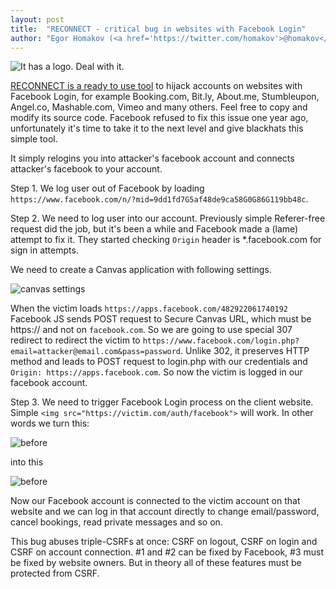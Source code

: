 ```yaml
---
layout: post
title:  "RECONNECT - critical bug in websites with Facebook Login"
author: "Egor Homakov (<a href='https://twitter.com/homakov'>@homakov</a>)"
---
```


![It has a logo. Deal with it.](/img/reconnect.png)

<a href="/reconnect">RECONNECT is a ready to use tool</a> to hijack accounts on websites with Facebook Login, for example Booking.com, Bit.ly, About.me, Stumbleupon, Angel.co, Mashable.com, Vimeo and many others. Feel free to copy and modify its source code. Facebook refused to fix this issue one year ago, unfortunately it's time to take it to the next level and give blackhats this simple tool. 

It simply relogins you into attacker's facebook account and connects attacker's facebook to your account. 

Step 1. We log user out of Facebook by loading `https://www.facebook.com/n/?mid=9dd1fd7G5af48de9ca58G0G86G119bb48c`.

Step 2. We need to log user into our account. Previously simple Referer-free request did the job, but it's been a while and Facebook made a (lame) attempt to fix it. They started checking `Origin` header is *.facebook.com for sign in attempts. 

We need to create a Canvas application with following settings.

![canvas settings](/img/307.png)

When the victim loads `https://apps.facebook.com/482922061740192` Facebook JS sends POST request to Secure Canvas URL, which must be https:// and not on `facebook.com`. So we are going to use special 307 redirect to redirect the victim to `https://www.facebook.com/login.php?email=attacker@email.com&pass=password`. Unlike 302, it preserves HTTP method and leads to POST request to login.php with our credentials and `Origin: https://apps.facebook.com`. So now the victim is logged in our facebook account. 

Step 3. We need to trigger Facebook Login process on the client website. Simple `<img src="https://victim.com/auth/facebook">` will work. In other words we turn this:

![before](/img/beforebooking.png)

into this

![before](/img/afterbooking.png)

Now our Facebook account is connected to the victim account on that website and we can log in that account directly to change email/password, cancel bookings, read private messages and so on.

This bug abuses triple-CSRFs at once: CSRF on logout, CSRF on login and CSRF on account connection. #1 and #2 can be fixed by Facebook, #3 must be fixed by website owners. But in theory all of these features must be protected from CSRF.
